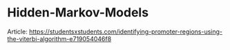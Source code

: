 # Hidden-Markov-Models
Article: https://studentsxstudents.com/identifying-promoter-regions-using-the-viterbi-algorithm-e719054046f8
